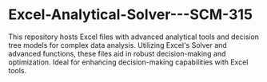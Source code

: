# Excel-Analytical-Solver---SCM-315
This repository hosts Excel files with advanced analytical tools and decision tree models for complex data analysis. Utilizing Excel's Solver and advanced functions, these files aid in robust decision-making and optimization. Ideal for enhancing decision-making capabilities with Excel tools.

